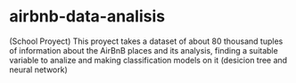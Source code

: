 # airbnb-data-analisis
(School Proyect) This proyect takes a dataset of about 80 thousand tuples of information about the AirBnB places and its analysis, finding a suitable variable to analize and making classification models on it (desicion tree and neural network)
